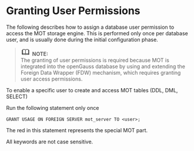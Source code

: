 # Granting User Permissions<a name="EN-US_TOPIC_0260488074"></a>

The following describes how to assign a database user permission to access the MOT storage engine. This is performed only once per database user, and is usually done during the initial configuration phase.

>![](public_sys-resources/icon-note.gif) **NOTE:**   
>The granting of user permissions is required because MOT is integrated into the openGauss database by using and extending the Foreign Data Wrapper \(FDW\) mechanism, which requires granting user access permissions.  

To enable a specific user to create and access MOT tables \(DDL, DML, SELECT\)

Run the following statement only once 

```
GRANT USAGE ON FOREIGN SERVER mot_server TO <user>;
```

The red in this statement represents the special MOT part.

All keywords are not case sensitive.

